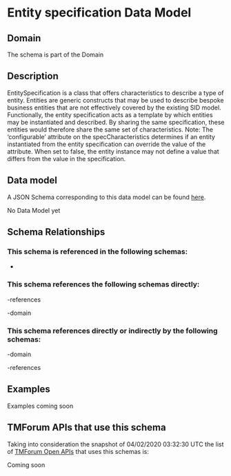 # Entity specification Data Model

## Domain

The  schema is part of the  Domain

## Description

EntitySpecification is a class that offers characteristics to describe a type of entity. Entities are generic constructs that may be used to describe bespoke business entities that are not effectively covered by the existing SID model.
Functionally, the entity specification acts as a template by which entities may be instantiated and described. By sharing the same specification, these entities would therefore share the same set of characteristics.
Note: The ‘configurable’ attribute on the specCharacteristics determines if an entity instantiated from the entity specification can override the value of the attribute. When set to false, the entity instance may not define a value that differs from the value in the specification.

## Data model

A JSON Schema corresponding to this data model can be found
[here](https://github.com/tmforum-rand/schemas/blob/candidates/Common/EntitySpecification.schema.json).

No Data Model yet

## Schema Relationships

### This schema is referenced in the following schemas:

-

### This schema references the following schemas directly:

-references

-domain

### This schema references directly or indirectly by the following schemas:

-domain

-references



## Examples

Examples coming soon

## TMForum APIs that use this schema

Taking into consideration the snapshot of 04/02/2020 03:32:30 UTC the list of [TMForum Open APIs](https://www.tmforum.org/open-apis/) that uses this schemas is:

Coming soon